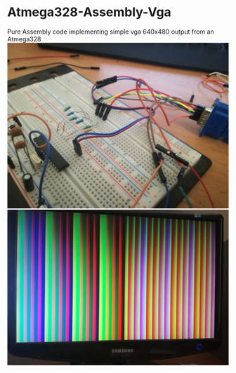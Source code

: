 # Atmega328-Assembly-Vga
Pure Assembly code implementing simple vga 640x480 output from an Atmega328
![](https://github.com/dimitris-lagos/Atmega328-Assembly-Vga/blob/master/breadboard.jpg)
![](https://github.com/dimitris-lagos/Atmega328-Assembly-Vga/blob/master/vga%20output.jpg)
